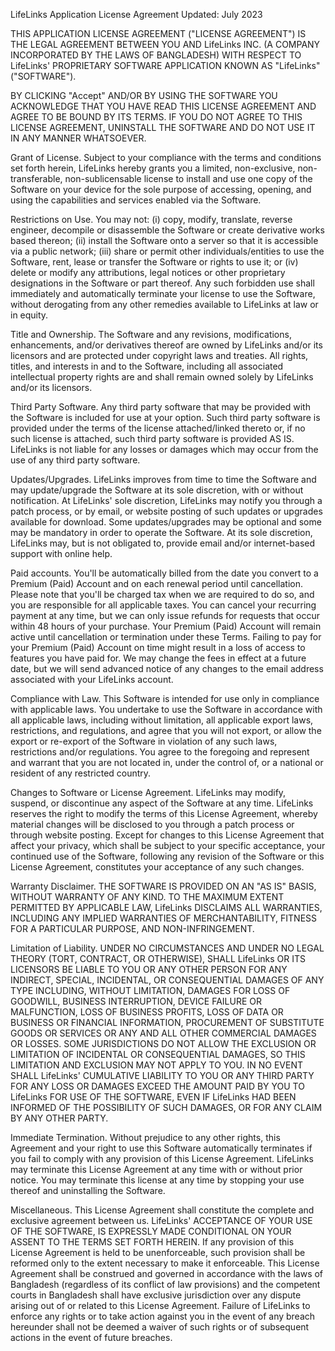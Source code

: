 LifeLinks Application License Agreement
Updated: July 2023

THIS APPLICATION LICENSE AGREEMENT ("LICENSE AGREEMENT") IS THE LEGAL AGREEMENT BETWEEN YOU AND LifeLinks INC. (A COMPANY INCORPORATED BY THE LAWS OF BANGLADESH) WITH RESPECT TO LifeLinks' PROPRIETARY SOFTWARE APPLICATION KNOWN AS "LifeLinks" ("SOFTWARE").

BY CLICKING "Accept" AND/OR BY USING THE SOFTWARE YOU ACKNOWLEDGE THAT YOU HAVE READ THIS LICENSE AGREEMENT AND AGREE TO BE BOUND BY ITS TERMS. IF YOU DO NOT AGREE TO THIS LICENSE AGREEMENT, UNINSTALL THE SOFTWARE AND DO NOT USE IT IN ANY MANNER WHATSOEVER.

Grant of License. Subject to your compliance with the terms and conditions set forth herein, LifeLinks hereby grants you a limited, non-exclusive, non-transferable, non-sublicensable license to install and use one copy of the Software on your device for the sole purpose of accessing, opening, and using the capabilities and services enabled via the Software.

Restrictions on Use. You may not: (i) copy, modify, translate, reverse engineer, decompile or disassemble the Software or create derivative works based thereon; (ii) install the Software onto a server so that it is accessible via a public network; (iii) share or permit other individuals/entities to use the Software, rent, lease or transfer the Software or rights to use it; or (iv) delete or modify any attributions, legal notices or other proprietary designations in the Software or part thereof. Any such forbidden use shall immediately and automatically terminate your license to use the Software, without derogating from any other remedies available to LifeLinks at law or in equity.

Title and Ownership. The Software and any revisions, modifications, enhancements, and/or derivatives thereof are owned by LifeLinks and/or its licensors and are protected under copyright laws and treaties. All rights, titles, and interests in and to the Software, including all associated intellectual property rights are and shall remain owned solely by LifeLinks and/or its licensors.

Third Party Software. Any third party software that may be provided with the Software is included for use at your option. Such third party software is provided under the terms of the license attached/linked thereto or, if no such license is attached, such third party software is provided AS IS. LifeLinks is not liable for any losses or damages which may occur from the use of any third party software.

Updates/Upgrades. LifeLinks improves from time to time the Software and may update/upgrade the Software at its sole discretion, with or without notification. At LifeLinks' sole discretion, LifeLinks may notify you through a patch process, or by email, or website posting of such updates or upgrades available for download. Some updates/upgrades may be optional and some may be mandatory in order to operate the Software. At its sole discretion, LifeLinks may, but is not obligated to, provide email and/or internet-based support with online help.

Paid accounts. You'll be automatically billed from the date you convert to a Premium (Paid) Account and on each renewal period until cancellation. Please note that you'll be charged tax when we are required to do so, and you are responsible for all applicable taxes. You can cancel your recurring payment at any time, but we can only issue refunds for requests that occur within 48 hours of your purchase. Your Premium (Paid) Account will remain active until cancellation or termination under these Terms. Failing to pay for your Premium (Paid) Account on time might result in a loss of access to features you have paid for. We may change the fees in effect at a future date, but we will send advanced notice of any changes to the email address associated with your LifeLinks account.

Compliance with Law. This Software is intended for use only in compliance with applicable laws. You undertake to use the Software in accordance with all applicable laws, including without limitation, all applicable export laws, restrictions, and regulations, and agree that you will not export, or allow the export or re-export of the Software in violation of any such laws, restrictions and/or regulations. You agree to the foregoing and represent and warrant that you are not located in, under the control of, or a national or resident of any restricted country.

Changes to Software or License Agreement. LifeLinks may modify, suspend, or discontinue any aspect of the Software at any time. LifeLinks reserves the right to modify the terms of this License Agreement, whereby material changes will be disclosed to you through a patch process or through website posting. Except for changes to this License Agreement that affect your privacy, which shall be subject to your specific acceptance, your continued use of the Software, following any revision of the Software or this License Agreement, constitutes your acceptance of any such changes.

Warranty Disclaimer. THE SOFTWARE IS PROVIDED ON AN "AS IS" BASIS, WITHOUT WARRANTY OF ANY KIND. TO THE MAXIMUM EXTENT PERMITTED BY APPLICABLE LAW, LifeLinks DISCLAIMS ALL WARRANTIES, INCLUDING ANY IMPLIED WARRANTIES OF MERCHANTABILITY, FITNESS FOR A PARTICULAR PURPOSE, AND NON-INFRINGEMENT.

Limitation of Liability. UNDER NO CIRCUMSTANCES AND UNDER NO LEGAL THEORY (TORT, CONTRACT, OR OTHERWISE), SHALL LifeLinks OR ITS LICENSORS BE LIABLE TO YOU OR ANY OTHER PERSON FOR ANY INDIRECT, SPECIAL, INCIDENTAL, OR CONSEQUENTIAL DAMAGES OF ANY TYPE INCLUDING, WITHOUT LIMITATION, DAMAGES FOR LOSS OF GOODWILL, BUSINESS INTERRUPTION, DEVICE FAILURE OR MALFUNCTION, LOSS OF BUSINESS PROFITS, LOSS OF DATA OR BUSINESS OR FINANCIAL INFORMATION, PROCUREMENT OF SUBSTITUTE GOODS OR SERVICES OR ANY AND ALL OTHER COMMERCIAL DAMAGES OR LOSSES. SOME JURISDICTIONS DO NOT ALLOW THE EXCLUSION OR LIMITATION OF INCIDENTAL OR CONSEQUENTIAL DAMAGES, SO THIS LIMITATION AND EXCLUSION MAY NOT APPLY TO YOU. IN NO EVENT SHALL LifeLinks' CUMULATIVE LIABILITY TO YOU OR ANY THIRD PARTY FOR ANY LOSS OR DAMAGES EXCEED THE AMOUNT PAID BY YOU TO LifeLinks FOR USE OF THE SOFTWARE, EVEN IF LifeLinks HAD BEEN INFORMED OF THE POSSIBILITY OF SUCH DAMAGES, OR FOR ANY CLAIM BY ANY OTHER PARTY.

Immediate Termination. Without prejudice to any other rights, this Agreement and your right to use this Software automatically terminates if you fail to comply with any provision of this License Agreement. LifeLinks may terminate this License Agreement at any time with or without prior notice. You may terminate this license at any time by stopping your use thereof and uninstalling the Software.

Miscellaneous. This License Agreement shall constitute the complete and exclusive agreement between us. LifeLinks' ACCEPTANCE OF YOUR USE OF THE SOFTWARE, IS EXPRESSLY MADE CONDITIONAL ON YOUR ASSENT TO THE TERMS SET FORTH HEREIN. If any provision of this License Agreement is held to be unenforceable, such provision shall be reformed only to the extent necessary to make it enforceable. This License Agreement shall be construed and governed in accordance with the laws of Bangladesh (regardless of its conflict of law provisions) and the competent courts in Bangladesh shall have exclusive jurisdiction over any dispute arising out of or related to this License Agreement. Failure of LifeLinks to enforce any rights or to take action against you in the event of any breach hereunder shall not be deemed a waiver of such rights or of subsequent actions in the event of future breaches.
